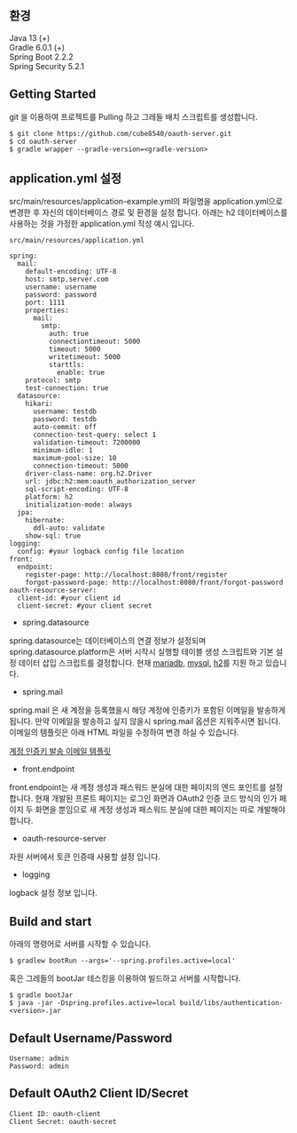 ## 환경
Java 13 (+)  
Gradle 6.0.1 (+)  
Spring Boot 2.2.2  
Spring Security 5.2.1  

## Getting Started
git 을 이용하여 프로젝트를 Pulling 하고 그레들 배치 스크립트를 생성합니다.
```
$ git clone https://github.com/cube8540/oauth-server.git
$ cd oauth-server
$ gradle wrapper --gradle-version=<gradle-version>
```

## application.yml 설정
src/main/resources/application-example.yml의 파일명을 application.yml으로 변경한 후 자신의 데이터베이스 경로 및 환경을 설정 합니다.
아래는 h2 데이터베이스를 사용하는 것을 가정한 application.yml 작성 예시 입니다.
```
src/main/resources/application.yml

spring:
  mail:
    default-encoding: UTF-8
    host: smtp.server.com
    username: username
    password: password
    port: 1111
    properties:
      mail:
        smtp:
          auth: true
          connectiontimeout: 5000
          timeout: 5000
          writetimeout: 5000
          starttls:
            enable: true
    protocol: smtp
    test-connection: true
  datasource:
    hikari:
      username: testdb
      password: testdb
      auto-commit: off
      connection-test-query: select 1
      validation-timeout: 7200000
      minimum-idle: 1
      maximum-pool-size: 10
      connection-timeout: 5000
    driver-class-name: org.h2.Driver
    url: jdbc:h2:mem:oauth_authorization_server
    sql-script-encoding: UTF-8
    platform: h2
    initialization-mode: always
  jpa:
    hibernate:
      ddl-auto: validate
    show-sql: true
logging:
  config: #your logback config file location
front:
  endpoint:
    register-page: http://localhost:8080/front/register
    forgot-password-page: http://localhost:8080/front/forgot-password
oauth-resource-server:
  client-id: #your client id
  client-secret: #your client secret
```
- spring.datasource

spring.datasource는 데이터베이스의 연결 정보가 설정되며 spring.datasource.platform은 서버 시작시 실행할 테이블 생성 스크립트와
기본 설정 데이터 삽입 스크립트를 결정합니다. 현재 [mariadb](./src/main/resources/schema-mariadb.sql),
[mysql](./src/main/resources/schema-mysql.sql), [h2](./src/main/resources/schema-h2.sql)를 지원 하고 있습니다.

- spring.mail

spring.mail 은 새 계정을 등록했을시 해당 계정에 인증키가 포함된 이메일을 발송하게 됩니다. 만약 이메일을 발송하고 싶지 않을시
spring.mail 옵션은 지워주시면 됩니다. 이메일의 템플릿은 아래 HTML 파일을 수정하여 변경 하실 수 있습니다.


[계정 인증키 발송 이메일 템플릿](src/main/resources/templates/email/user-generated-key-mail-template.html)

- front.endpoint

front.endpoint는 새 계정 생성과 패스워드 분실에 대한 페이지의 엔드 포인트를 설정합니다. 현재 개발된 프론트 페이지는 로그인 화면과
OAuth2 인증 코드 방식의 인가 페이지 두 화면을 뿐임으로 새 계정 생성과 패스워드 분실에 대한 페이지는 따로 개발해야 합니다.

- oauth-resource-server

자원 서버에서 토큰 인증때 사용할 설정 입니다.

- logging

logback 설정 정보 입니다.

## Build and start
아래의 명령어로 서버를 시작할 수 있습니다.
```
$ gradlew bootRun --args='--spring.profiles.active=local'
```
혹은 그레들의 bootJar 테스킹을 이용하여 빌드하고 서버를 시작합니다.
```
$ gradle bootJar
$ java -jar -Dspring.profiles.active=local build/libs/authentication-<version>.jar
```

## Default Username/Password
```
Username: admin
Password: admin
```

## Default OAuth2 Client ID/Secret
```
Client ID: oauth-client
Client Secret: oauth-secret
```